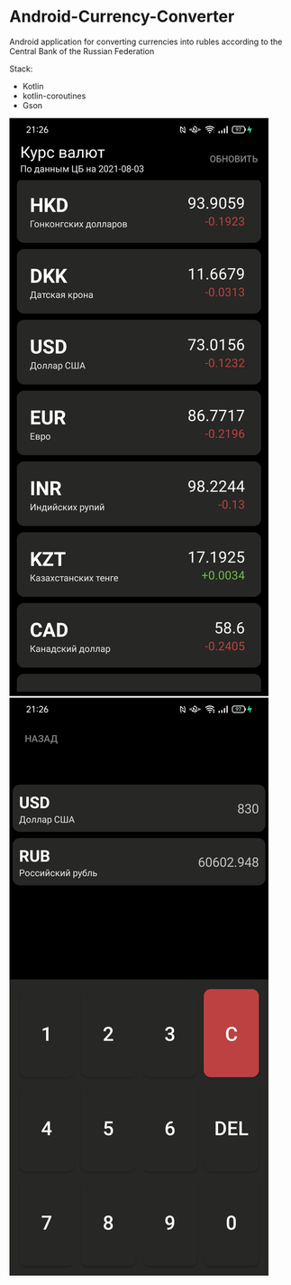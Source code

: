 # Android-Currency-Converter
Android application for converting currencies into rubles according to the Central Bank of the Russian Federation 

Stack:
- Kotlin
- kotlin-coroutines
- Gson

![alt text](Screenshot1.jpg "Список валют и их курс")​
![alt text](Screenshot2.jpg "Конвертация выбранной валюты в рубли")​
